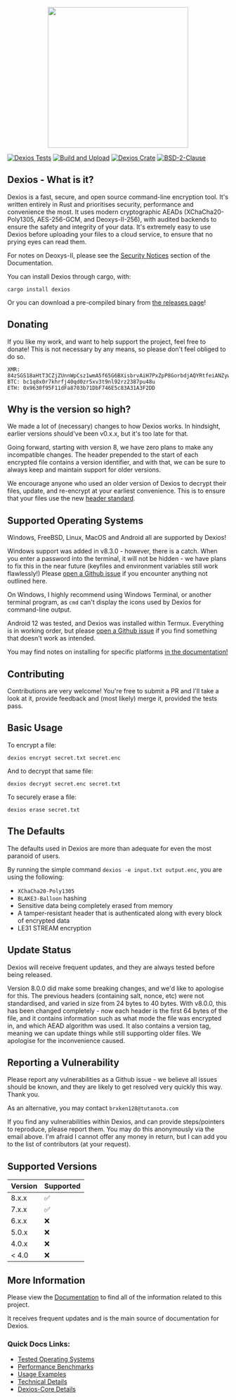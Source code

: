 <p align="center">
  <img src="https://github.com/brxken128/dexios/raw/master/assets/long-logo.png" width="320" />
</p>

[![Dexios Tests](https://img.shields.io/github/workflow/status/brxken128/dexios/Dexios%20Tests?label=Dexios%20Tests&style=flat-square)](https://github.com/brxken128/dexios/actions/workflows/dexios-tests.yml)
[![Build and Upload](https://img.shields.io/github/workflow/status/brxken128/dexios/Build%20and%20Upload?style=flat-square)](https://github.com/brxken128/dexios/actions/workflows/cargo-build.yml)
[![Dexios Crate](https://img.shields.io/crates/v/dexios.svg?style=flat-square)](https://lib.rs/crates/dexios)
[![BSD-2-Clause](https://img.shields.io/badge/License-BSD_2--Clause-blue.svg?style=flat-square)](https://opensource.org/licenses/BSD-2-Clause)

## Dexios - What is it?

Dexios is a fast, secure, and open source command-line encryption tool. It's
written entirely in Rust and prioritises security, performance and convenience
the most. It uses modern cryptographic AEADs (XChaCha20-Poly1305, AES-256-GCM,
and Deoxys-II-256), with audited backends to ensure the safety and integrity of
your data. It's extremely easy to use Dexios before uploading your files to a
cloud service, to ensure that no prying eyes can read them.

For notes on Deoxys-II, please see the
[Security Notices](https://brxken128.github.io/dexios/Introduction.html#security-notices)
section of the Documentation.

You can install Dexios through cargo, with:

`cargo install dexios`

Or you can download a pre-compiled binary from
[the releases page](https://github.com/brxken128/dexios/releases)!

## Donating

If you like my work, and want to help support the project, feel free to donate!
This is not necessary by any means, so please don't feel obliged to do so.

```
XMR: 84zSGS18aHtT3CZjZUnnWpCsz1wmA5f65G6BXisbrvAiH7PxZpP8GorbdjAQYRtfeiANZywwUPjZcHu8eXJeWdafJQFK46G
BTC: bc1q8x0r7khrfj40qd0zr5xv3t9nl92rz2387pu48u
ETH: 0x9630f95F11dFa8703b71DbF746E5c83A31A3F2DD
```

## Why is the version so high?

We made a lot of (necessary) changes to how Dexios works. In hindsight, earlier
versions should've been v0.x.x, but it's too late for that.

Going forward, starting with version 8, we have zero plans to make any
incompatible changes. The header prepended to the start of each encrypted file
contains a version identifier, and with that, we can be sure to always keep and
maintain support for older versions.

We encourage anyone who used an older version of Dexios to decrypt their files,
update, and re-encrypt at your earliest convenience. This is to ensure that your
files use the new
[header standard](https://brxken128.github.io/dexios/dexios-core/Headers.html).

## Supported Operating Systems

Windows, FreeBSD, Linux, MacOS and Android all are supported by Dexios!

Windows support was added in v8.3.0 - however, there is a catch. When you enter
a password into the terminal, it will not be hidden - we have plans to fix this
in the near future (keyfiles and environment variables still work flawlessly!)
Please [open a Github issue](https://github.com/brxken128/dexios/issues) if you
encounter anything not outlined here.

On Windows, I highly recommend using Windows Terminal, or another terminal
program, as `cmd` can't display the icons used by Dexios for command-line
output.

Android 12 was tested, and Dexios was installed within Termux. Everything is in
working order, but please
[open a Github issue](https://github.com/brxken128/dexios/issues) if you find
something that doesn't work as intended.

You may find notes on installing for specific platforms
[in the documentation!](https://brxken128.github.io/dexios/Installing-and-Building.html)

## Contributing

Contributions are very welcome! You're free to submit a PR and I'll take a look
at it, provide feedback and (most likely) merge it, provided the tests pass.

## Basic Usage

To encrypt a file:

`dexios encrypt secret.txt secret.enc`

And to decrypt that same file:

`dexios decrypt secret.enc secret.txt`

To securely erase a file:

`dexios erase secret.txt`

## The Defaults

The defaults used in Dexios are more than adequate for even the most paranoid of
users.

By running the simple command `dexios -e input.txt output.enc`, you are using
the following:

- `XChaCha20-Poly1305`
- `BLAKE3-Balloon` hashing
- Sensitive data being completely erased from memory
- A tamper-resistant header that is authenticated along with every block of
  encrypted data
- LE31 STREAM encryption

## Update Status

Dexios will receive frequent updates, and they are always tested before being
released.

Version 8.0.0 did make some breaking changes, and we'd like to apologise for
this. The previous headers (containing salt, nonce, etc) were not standardised,
and varied in size from 24 bytes to 40 bytes. With v8.0.0, this has been changed
completely - now each header is the first 64 bytes of the file, and it contains
information such as what mode the file was encrypted in, and which AEAD
algorithm was used. It also contains a version tag, meaning we can update things
while still supporting older files. We apologise for the inconvenience caused.

## Reporting a Vulnerability

Please report any vulnerabilities as a Github issue - we believe all issues
should be known, and they are likely to get resolved very quickly this way.
Thank you.

As an alternative, you may contact `brxken128@tutanota.com`

If you find any vulnerabilities within Dexios, and can provide steps/pointers to
reproduce, please report them. You may do this anonymously via the email above.
I'm afraid I cannot offer any money in return, but I can add you to the list of
contributors (at your request).

## Supported Versions

| Version | Supported          |
| ------- | ------------------ |
| 8.x.x   | :white_check_mark: |
| 7.x.x   | :white_check_mark: |
| 6.x.x   | :x:                |
| 5.0.x   | :x:                |
| 4.0.x   | :x:                |
| < 4.0   | :x:                |

## More Information

Please view the [Documentation](https://brxken128.github.io/dexios/) to find all
of the information related to this project.

It receives frequent updates and is the main source of documentation for Dexios.

### Quick Docs Links:

- [Tested Operating Systems](https://brxken128.github.io/dexios/#tested-operating-systems)
- [Performance Benchmarks](https://brxken128.github.io/dexios/Checksums.html#performance)
- [Usage Examples](https://brxken128.github.io/dexios/Usage-Examples.html)
- [Technical Details](https://brxken128.github.io/dexios/technical-details/)
- [Dexios-Core Details](https://brxken128.github.io/dexios/dexios-core/index.html)
